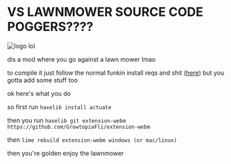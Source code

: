 # **VS LAWNMOWER SOURCE CODE POGGERS????**

![logo lol](https://i.imgflip.com/5fj06r.jpg)

dis a mod where you go against a lawn mower lmao

to compile it just follow the normal funkin install reqs and shit ([here](https://github.com/ninjamuffin99/Funkin)) but you gotta add some stuff too

ok here's what you do

so first run ```haxelib install actuate```

then you run ```haxelib git extension-webm https://github.com/GrowtopiaFli/extension-webm```

then ```lime rebuild extension-webm windows (or mac/linux)```

then you're golden enjoy the lawnmower
